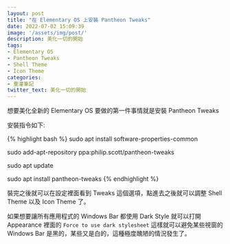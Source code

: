 ```yaml
---
layout: post
title: "在 Elementary OS 上安裝 Pantheon Tweaks"
date: 2022-07-02 15:09:39
image: '/assets/img/post/'
description: 美化一切的開始
tags:
- Elementary OS
- Pantheon Tweaks
- Shell Theme
- Icon Theme
categories:
- 重灌筆記
twitter_text: 美化一切的開始
---
```


想要美化全新的 Elementary OS 要做的第一件事情就是安裝 Pantheon Tweaks

安裝指令如下: 

{% highlight bash %}
sudo apt install software-properties-common

sudo add-apt-repository ppa:philip.scott/pantheon-tweaks

sudo apt update

sudo apt install pantheon-tweaks
{% endhighlight %}

裝完之後就可以在設定裡面看到 Tweaks 這個選項，點進去之後就可以調整 Shell Theme 以及 Icon Theme 了。

如果想要讓所有應用程式的 Windows Bar 都使用 Dark Style 就可以打開 Appearance 裡面的 `Force to use dark stylesheet` 這樣就可以避免某些視窗的 Windows Bar 是黑的，某些又是白的，這種極度醜陋的情況發生了。
